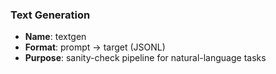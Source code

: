 ### Text Generation
- **Name**: textgen
- **Format**: prompt → target (JSONL)
- **Purpose**: sanity-check pipeline for natural-language tasks
